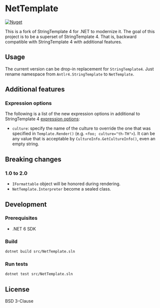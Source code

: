 # NetTemplate
[![Nuget](https://img.shields.io/nuget/v/NetTemplate)](https://www.nuget.org/packages/NetTemplate)

This is a fork of StringTemplate 4 for .NET to modernize it. The goal of this project is to be a superset of StringTemplate 4. That is, backward compatible with
StringTemplate 4 with additional features.

## Usage

The current version can be drop-in replacement for `StringTemplate4`. Just rename namespace from `Antlr4.StringTemplate` to `NetTemplate`.

## Additional features

### Expression options

The following is a list of the new expression options in additional to StringTemplate 4 [expression options](https://github.com/antlr/stringtemplate4/blob/master/doc/expr-options.md):

- `culture`: specify the name of the culture to override the one that was specified in `Template.Render()` (e.g. `<foo; culture="th-TH">`). It can be any value that is acceptable by `CultureInfo.GetCultureInfo()`, even an empty string.

## Breaking changes

### 1.0 to 2.0

- `IFormattable` object will be honored during rendering.
- `NetTemplate.Interpreter` become a sealed class.

## Development

### Prerequisites

- .NET 6 SDK

### Build

```sh
dotnet build src/NetTemplate.sln
```

### Run tests

```sh
dotnet test src/NetTemplate.sln
```

## License

BSD 3-Clause
